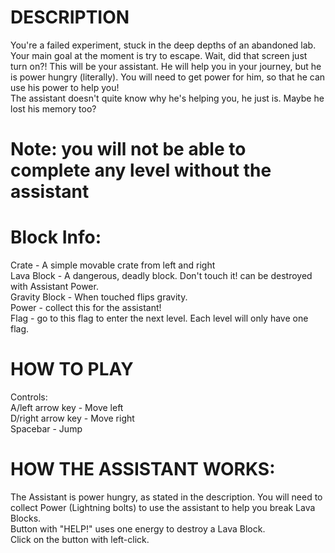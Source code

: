 # DESCRIPTION

You're a failed experiment, stuck in the deep depths of an abandoned lab. Your main goal at the moment is try to escape. Wait, did that screen just turn on?!
This will be your assistant. He will help you in your journey, but he is power hungry (literally). You will need to get power for him, so that he can use his power to help you!  
The assistant doesn't quite know why he's helping you, he just is. Maybe he lost his memory too?  

# Note: you will not be able to complete any level without the assistant  

# Block Info:  
Crate - A simple movable crate from left and right  
Lava Block - A dangerous, deadly block. Don't touch it! can be destroyed with Assistant Power.  
Gravity Block - When touched flips gravity.   
Power - collect this for the assistant!  
Flag - go to this flag to enter the next level. Each level will only have one flag.  

# HOW TO PLAY
Controls:  
A/left arrow key - Move left  
D/right arrow key - Move right  
Spacebar - Jump  

# HOW THE ASSISTANT WORKS:
The Assistant is power hungry, as stated in the description. You will need to collect Power (Lightning bolts) to use the assistant to help you break Lava Blocks.  
Button with "HELP!" uses one energy to destroy a Lava Block.  
Click on the button with left-click.  
